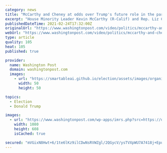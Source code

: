 ```yaml
---
category: news
title: "McCarthy and Cheney at odds over Trump's future role in the party"
excerpt: "House Minority Leader Kevin McCarthy (R-Calif) and Rep. Liz Cheney (R-Wyo.) disagreed Feb. 24 on former president Donald Trump's role in the Republican party."
publishedDateTime: 2021-02-24T17:32:00Z
originalUrl: "https://www.washingtonpost.com/video/politics/mccarthy-and-cheney-at-odds-over-trumps-future-role-in-the-party/2021/02/24/319b5c94-85a0-4bae-84b2-c7115d589fa6_video.html"
webUrl: "https://www.washingtonpost.com/video/politics/mccarthy-and-cheney-at-odds-over-trumps-future-role-in-the-party/2021/02/24/319b5c94-85a0-4bae-84b2-c7115d589fa6_video.html"
type: article
quality: 105
heat: 105
published: true

provider:
  name: Washington Post
  domain: washingtonpost.com
  images:
    - url: "https://smartableai.github.io/election/assets/images/organizations/washingtonpost.com-50x50.jpg"
      width: 50
      height: 50

topics:
  - Election
  - Donald Trump

images:
  - url: "https://www.washingtonpost.com/wp-apps/imrs.php?src=https://d1i4t8bqe7zgj6.cloudfront.net/02-24-2021/t_fb9f67f394504c0f98769a9980e35a5e_name_65139534_76c3_11eb_9489_8f7dacd51e75_scaled.jpg&w=1080"
    width: 1080
    height: 608
    isCached: true

secured: "mVGixN8Hwt+6/1te6lKz9ilCDwNsRVWZgl/2QGycV/ysTVXpWU7A7418j+EpuBiC1huFleUwFpvezaY4p4MDjuTwShajUZaJS28NZyqAWwNU49aTBRBvRzoFSfbsh54TY3gfWC6DSeY9OKc5wMvM9u9mVCMUbm8fJssmyLJzsj/tLBdsMZfeod9A7rlU0Vh8GoMpc0QjiOIh4KnyWNceI17wE6hDpEa4W8cNfYFLGO4ypXSk9FypEj/8ouD91NF2ChSuCs8OVB/ynpXEzeAmyFknon7I/4aMKC3py0nVJsinWQ8lqU3GewTzYGIKWuT9yUzMXmUZatmXz9a7OVjWwL1ztJpnBAbl4LPn6ZeQCio=;1x+qJ+icc5rseMm86f74eg=="
---
```


